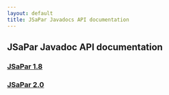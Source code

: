 ```yaml
---
layout: default
title: JSaPar Javadocs API documentation
---
```

## JSaPar Javadoc API documentation
### <a href="1.8">JSaPar 1.8</a>
### <a href="2.0">JSaPar 2.0</a>
